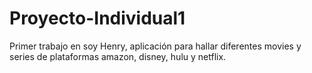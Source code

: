 # Proyecto-Individual1
Primer trabajo en soy Henry,  aplicación para hallar diferentes movies y series de plataformas amazon, disney, hulu y netflix.
